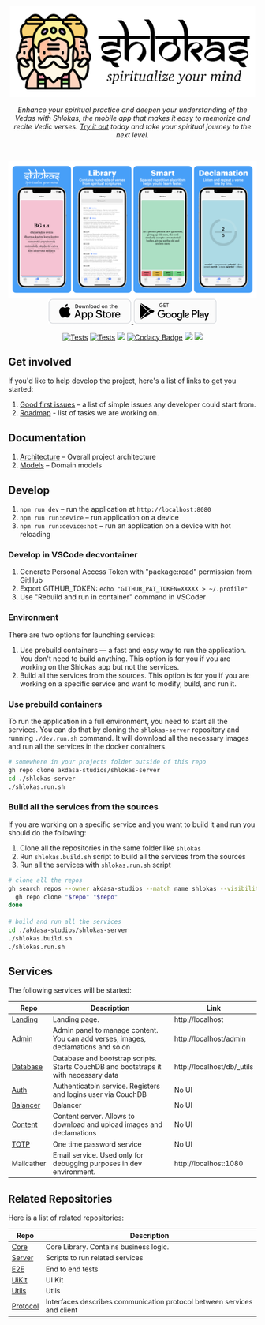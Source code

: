 <p align="center">
    <img src="docs/logo.svg" height="184px"/>
</p>

<p align="center"><i>Enhance your spiritual practice and deepen your understanding of the Vedas with Shlokas, the mobile app that makes it easy to memorize and recite Vedic verses. <a href='https://shlokas.app'>Try it out</a> today and take your spiritual journey to the next level.</i></p><br>

<p align="center">
  <a href="https://shlokas.app">
    <img src="docs/showcase.png"/>
  </a>
  <a href="https://apps.apple.com/rs/app/learn-shlokas/id1663506324">
    <img src="docs/download-app-store.png" height="50">
  </a>
  <a href="https://play.google.com/store/apps/details?id=com.akdasa.shlokas">
    <img src="docs/download-google-play.png" height="50">
  </a>
</p>


<p align="center">
  <a href="https://github.com/akdasa-studios/shlokas/actions/workflows/tests.yml"><img src="https://github.com/akdasa-studios/shlokas/actions/workflows/tests.yml/badge.svg" alt="Tests"></a>
  <a href="https://github.com/akdasa-studios/shlokas-e2e/actions/workflows/tests-nightly.yml"><img src="https://github.com/akdasa-studios/shlokas-e2e/actions/workflows/tests-nightly.yml/badge.svg?event=schedule" alt="Tests"></a>
  <a href="https://codecov.io/gh/akdasa-studios/shlokas"><img src="https://codecov.io/gh/akdasa-studios/shlokas/branch/main/graph/badge.svg?token=QUAOR54W17"/></a>
  <a href="https://www.codacy.com/gh/akdasa-studios/shlokas/dashboard?utm_source=github.com&amp;utm_medium=referral&amp;utm_content=akdasa-studios/shlokas&amp;utm_campaign=Badge_Grade"><img src="https://app.codacy.com/project/badge/Grade/45de0ace9ee248c9a7b722035dbb4657" alt="Codacy Badge"></a>
  <a href="https://github.com/akdasa-**studios**/shlokas/issues?q=is%3Aissue+is%3Aopen+label%3A%22good+first+issue%22"><img src="https://img.shields.io/github/issues/akdasa-studios/shlokas/good%20first%20issue"></a>
  <a title="Crowdin" target="_blank" href="https://crowdin.com/project/shlokas"><img src="https://badges.crowdin.net/shlokas/localized.svg"></a>
  <!--
  <a href="https://app.netlify.com/sites/shlokas-staging/deploys"><img src="https://api.netlify.com/api/v1/badges/c005fb9b-d8a8-410e-ae86-89e3dc213202/deploy-status" alt="Netlify Status"></a>-->
</p>


## Get involved
If you'd like to help develop the project, here's a list of links to get you started:

1. [Good first issues](https://github.com/akdasa-studios/shlokas/issues?q=is%3Aissue+is%3Aopen+label%3A%22good+first+issue%22) – a list of simple issues any developer could start from.
2. [Roadmap](https://github.com/orgs/akdasa-studios/projects/1/views/7) - list of tasks we are working on.


## Documentation
1. [Architecture](./docs/architecture.md) – Overall project architecture
1. [Models](./docs/models.md) – Domain models

## Develop
1. `npm run dev` – run the application at `http://localhost:8080`
2. `npm run run:device` – run application on a device
3. `npm run run:device:hot` – run an application on a device with hot reloading

### Develop in VSCode decvontainer
1. Generate Personal Access Token with "package:read" permission from GitHub
2. Export GITHUB_TOKEN: `echo "GITHUB_PAT_TOKEN=XXXXX > ~/.profile"`
3. Use "Rebuild and run in container" command in VSCoder

### Environment
There are two options for launching services:
1. Use prebuild containers — a fast and easy way to run the application. You don't need to build anything. This option is for you if you are working on the Shlokas app but not the services.
2. Build all the services from the sources. This option is for you if you are working on a specific service and want to modify, build, and run it.

### Use prebuild containers
To run the application in a full environment, you need to start all the services. You can do that by cloning the `shlokas-server` repository and running `./dev.run.sh` command.
It will download all the necessary images and run all the services in the docker containers.

```sh
# somewhere in your projects folder outside of this repo
gh repo clone akdasa-studios/shlokas-server
cd ./shlokas-server
./shlokas.run.sh
```

### Build all the services from the sources
If you are working on a specific service and you want to build it and run you should do the following:

1. Clone all the repositories in the same folder like `shlokas`
2. Run `shlokas.build.sh` script to build all the services from the sources
4. Run all the services with `shlokas.run.sh` script

```bash
# clone all the repos
gh search repos --owner akdasa-studios --match name shlokas --visibility public | while read -r repo _; do
  gh repo clone "$repo" "$repo"
done

# build and run all the services
cd ./akdasa-studios/shlokas-server
./shlokas.build.sh
./shlokas.run.sh
```

## Services

The following services will be started:

| Repo                                                           | Description                                                                          | Link                       |
| -------------------------------------------------------------- | ------------------------------------------------------------------------------------ | -------------------------- |
| [Landing](https://github.com/akdasa-studios/shlokas-landing)   | Landing page.                                                                        | http://localhost           |
| [Admin](https://github.com/akdasa-studios/shlokas-admin)       | Admin panel to manage content. You can add verses, images, declamations and so on    | http://localhost/admin     |
| [Database](https://github.com/akdasa-studios/shlokas-db)       | Database and bootstrap scripts. Starts CouchDB and bootstraps it with necessary data | http://localhost/db/_utils |
| [Auth](https://github.com/akdasa-studios/shlokas-auth)         | Authenticatoin service. Registers and logins user via CouchDB                        | No UI                      |
| [Balancer](https://github.com/akdasa-studios/shlokas-balancer) | Balancer                                                                             | No UI                      |
| [Content](https://github.com/akdasa-studios/shlokas-content)   | Content server. Allows to download and upload images and declamations                | No UI                      |
| [TOTP](https://github.com/akdasa-studios/shlokas-totp)         | One time password service                                                            | No UI                      |
| Mailcather                                                     | Email service. Used only for debugging purposes in dev environment.                  | http://localhost:1080      |


## Related Repositories

Here is a list of related repositories:

| Repo                                                           | Description                                                             |
| -------------------------------------------------------------- | ----------------------------------------------------------------------- |
| [Core](https://github.com/akdasa-studios/shlokas-core)         | Core Library. Contains business logic.                                  |
| [Server](https://github.com/akdasa-studios/shlokas-server)     | Scripts to run related services                                         |
| [E2E](https://github.com/akdasa-studios/shlokas-e2e)           | End to end tests                                                        |
| [UiKit](https://github.com/akdasa-studios/shlokas-uikit)       | UI Kit                                                                  |
| [Utils](https://github.com/akdasa-studios/shlokas-utils)       | Utils                                                                   |
| [Protocol](https://github.com/akdasa-studios/shlokas-protocol) | Interfaces describes communication protocol between services and client |
